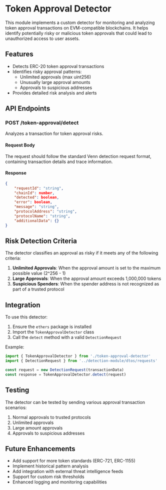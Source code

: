 # Token Approval Detector

This module implements a custom detector for monitoring and analyzing token approval transactions on EVM-compatible blockchains. It helps identify potentially risky or malicious token approvals that could lead to unauthorized access to user assets.

## Features

- Detects ERC-20 token approval transactions
- Identifies risky approval patterns:
  - Unlimited approvals (max uint256)
  - Unusually large approval amounts
  - Approvals to suspicious addresses
- Provides detailed risk analysis and alerts

## API Endpoints

### POST /token-approval/detect

Analyzes a transaction for token approval risks.

#### Request Body

The request should follow the standard Venn detection request format, containing transaction details and trace information.

#### Response

```json
{
    "requestId": "string",
    "chainId": number,
    "detected": boolean,
    "error": boolean,
    "message": "string",
    "protocolAddress": "string",
    "protocolName": "string",
    "additionalData": {}
}
```

## Risk Detection Criteria

The detector classifies an approval as risky if it meets any of the following criteria:

1. **Unlimited Approvals**: When the approval amount is set to the maximum possible value (2^256 - 1)
2. **Large Approvals**: When the approval amount exceeds 1,000,000 tokens
3. **Suspicious Spenders**: When the spender address is not recognized as part of a trusted protocol

## Integration

To use this detector:

1. Ensure the `ethers` package is installed
2. Import the `TokenApprovalDetector` class
3. Call the `detect` method with a valid `DetectionRequest`

Example:
```typescript
import { TokenApprovalDetector } from './token-approval-detector'
import { DetectionRequest } from '../detection-module/dtos/requests'

const request = new DetectionRequest(transactionData)
const response = TokenApprovalDetector.detect(request)
```

## Testing

The detector can be tested by sending various approval transaction scenarios:

1. Normal approvals to trusted protocols
2. Unlimited approvals
3. Large amount approvals
4. Approvals to suspicious addresses

## Future Enhancements

- Add support for more token standards (ERC-721, ERC-1155)
- Implement historical pattern analysis
- Add integration with external threat intelligence feeds
- Support for custom risk thresholds
- Enhanced logging and monitoring capabilities 